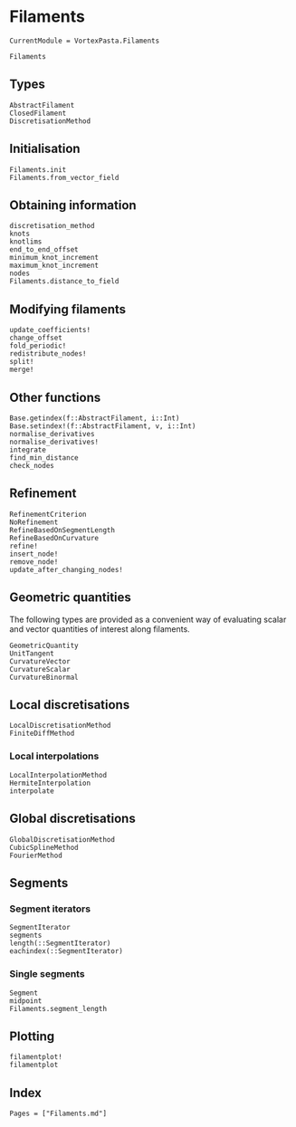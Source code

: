 # Filaments

```@meta
CurrentModule = VortexPasta.Filaments
```

```@docs
Filaments
```

## Types

```@docs
AbstractFilament
ClosedFilament
DiscretisationMethod
```

## Initialisation

```@docs
Filaments.init
Filaments.from_vector_field
```

## Obtaining information

```@docs
discretisation_method
knots
knotlims
end_to_end_offset
minimum_knot_increment
maximum_knot_increment
nodes
Filaments.distance_to_field
```

## Modifying filaments

```@docs
update_coefficients!
change_offset
fold_periodic!
redistribute_nodes!
split!
merge!
```

## Other functions

```@docs
Base.getindex(f::AbstractFilament, i::Int)
Base.setindex!(f::AbstractFilament, v, i::Int)
normalise_derivatives
normalise_derivatives!
integrate
find_min_distance
check_nodes
```

## Refinement

```@docs
RefinementCriterion
NoRefinement
RefineBasedOnSegmentLength
RefineBasedOnCurvature
refine!
insert_node!
remove_node!
update_after_changing_nodes!
```

## Geometric quantities

The following types are provided as a convenient way of evaluating scalar and
vector quantities of interest along filaments.

```@docs
GeometricQuantity
UnitTangent
CurvatureVector
CurvatureScalar
CurvatureBinormal
```

## Local discretisations

```@docs
LocalDiscretisationMethod
FiniteDiffMethod
```

### Local interpolations

```@docs
LocalInterpolationMethod
HermiteInterpolation
interpolate
```

## Global discretisations

```@docs
GlobalDiscretisationMethod
CubicSplineMethod
FourierMethod
```

## Segments

### Segment iterators

```@docs
SegmentIterator
segments
length(::SegmentIterator)
eachindex(::SegmentIterator)
```

### Single segments

```@docs
Segment
midpoint
Filaments.segment_length
```

## Plotting

```@docs
filamentplot!
filamentplot
```

## Index

```@index
Pages = ["Filaments.md"]
```
